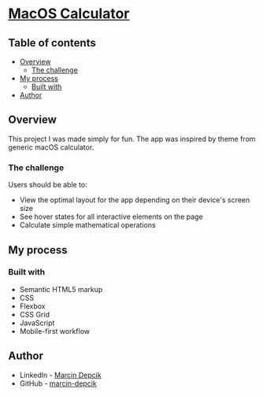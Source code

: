 # [MacOS Calculator](https://marcin-depcik.github.io/macOS-calculator/)

## Table of contents

-   [Overview](#overview)
    -   [The challenge](#the-challenge)
-   [My process](#my-process)
    -   [Built with](#built-with)
-   [Author](#author)

## Overview

This project I was made simply for fun. The app was inspired by theme from generic macOS calculator.

### The challenge

Users should be able to:

-   View the optimal layout for the app depending on their device's screen size
-   See hover states for all interactive elements on the page
-   Calculate simple mathematical operations

## My process

### Built with

-   Semantic HTML5 markup
-   CSS
-   Flexbox
-   CSS Grid
-   JavaScript
-   Mobile-first workflow

## Author

-   LinkedIn - [Marcin Depcik](https://linkedin.com/in/marcindepcik)
-   GitHub - [marcin-depcik](https://github.com/marcin-depcik)
